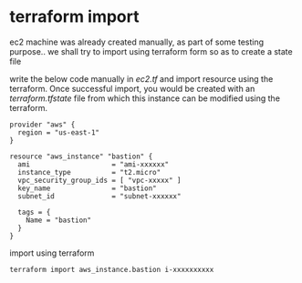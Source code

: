 # terraform import 

ec2 machine was already created manually, as part of some testing purpose.. we shall try to import using terraform form so as to create a state file

write the below code manually in *ec2.tf* and import resource using the terraform. Once successful import, you would be created with an *terraform.tfstate* file from which this instance can be modified using the terraform. 

```
provider "aws" {
  region = "us-east-1"
}

resource "aws_instance" "bastion" {
  ami                    = "ami-xxxxxx"
  instance_type          = "t2.micro"
  vpc_security_group_ids = [ "vpc-xxxxx" ]
  key_name               = "bastion"
  subnet_id              = "subnet-xxxxxx"

  tags = {
    Name = "bastion"
  }
}
```

import using terraform 

```
terraform import aws_instance.bastion i-xxxxxxxxxx
```
